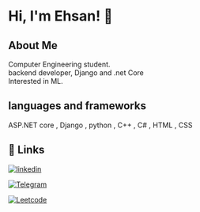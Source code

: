 
# Hi, I'm Ehsan! 👋


## About Me

Computer Engineering student.\
backend developer, Django and .net Core\
Interested in ML.


## languages and frameworks
ASP.NET core , Django , python , C++ , C# , HTML , CSS

## 🔗 Links
[![linkedin](https://img.shields.io/badge/linkedin-0A66C2?style=for-the-badge&logo=linkedin&logoColor=white)](www.linkedin.com/in/ehsan-kholoosi)

[![Telegram](https://img.shields.io/badge/telegram-0A86C2?style=for-the-badge&logo=Telegram&logoColor=white)](t.me/im_eh_kh)


[![Leetcode](https://img.shields.io/badge/leetcode-8f1212?style=for-the-badge&logo=Leetcode&logoColor=white)](https://leetcode.com/ehsan-005)
